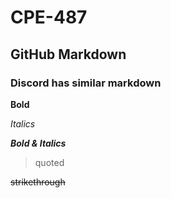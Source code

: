 # CPE-487
## GitHub Markdown
### Discord has similar markdown
**Bold**

*Italics*

***Bold & Italics***

> quoted
> 
~~strikethrough~~
